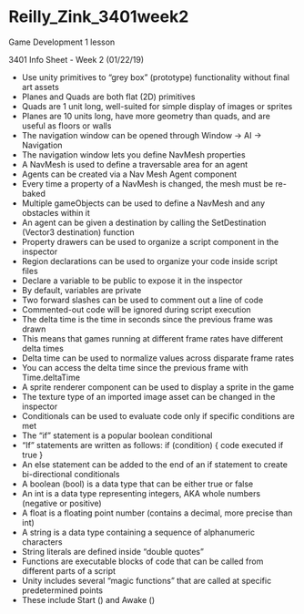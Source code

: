 # Reilly_Zink_3401week2
Game Development 1 lesson


3401 Info Sheet - Week 2 (01/22/19)
- Use unity primitives to “grey box” (prototype) functionality without final art assets
- Planes and Quads are both flat (2D) primitives
- Quads are 1 unit long, well-suited for simple display of images or sprites
- Planes are 10 units long, have more geometry than quads, and are useful as floors or walls
- The navigation window can be opened through Window -> AI -> Navigation
- The navigation window lets you define NavMesh properties
- A NavMesh is used to define a traversable area for an agent
- Agents can be created via a Nav Mesh Agent component
- Every time a property of a NavMesh is changed, the mesh must be re-baked
- Multiple gameObjects can be used to define a NavMesh and any obstacles within it
- An agent can be given a destination by calling the SetDestination (Vector3 destination) function
- Property drawers can be used to organize a script component in the inspector
- Region declarations can be used to organize your code inside script files
- Declare a variable to be public to expose it in the inspector
- By default, variables are private
- Two forward slashes can be used to comment out a line of code
- Commented-out code will be ignored during script execution
- The delta time is the time in seconds since the previous frame was drawn
- This means that games running at different frame rates have different delta times
- Delta time can be used to normalize values across disparate frame rates
- You can access the delta time since the previous frame with Time.deltaTime
- A sprite renderer component can be used to display a sprite in the game
- The texture type of an imported image asset can be changed in the inspector
- Conditionals can be used to evaluate code only if specific conditions are met
- The “if” statement is a popular boolean conditional
- “If” statements are written as follows: if (condition) { code executed if true }
- An else statement can be added to the end of an if statement to create bi-directional conditionals
- A boolean (bool) is a data type that can be either true or false
- An int is a data type representing integers, AKA whole numbers (negative or positive)
- A float is a floating point number (contains a decimal, more precise than int)
- A string is a data type containing a sequence of alphanumeric characters
- String literals are defined inside “double quotes”
- Functions are executable blocks of code that can be called from different parts of a script
- Unity includes several “magic functions” that are called at specific predetermined points
- These include Start () and Awake ()
